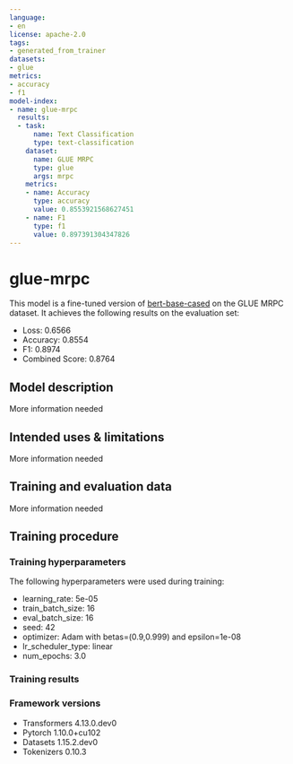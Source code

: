 ```yaml
---
language:
- en
license: apache-2.0
tags:
- generated_from_trainer
datasets:
- glue
metrics:
- accuracy
- f1
model-index:
- name: glue-mrpc
  results:
  - task:
      name: Text Classification
      type: text-classification
    dataset:
      name: GLUE MRPC
      type: glue
      args: mrpc
    metrics:
    - name: Accuracy
      type: accuracy
      value: 0.8553921568627451
    - name: F1
      type: f1
      value: 0.897391304347826
---
```


<!-- This model card has been generated automatically according to the information the Trainer had access to. You
should probably proofread and complete it, then remove this comment. -->

# glue-mrpc

This model is a fine-tuned version of [bert-base-cased](https://huggingface.co/bert-base-cased) on the GLUE MRPC dataset.
It achieves the following results on the evaluation set:
- Loss: 0.6566
- Accuracy: 0.8554
- F1: 0.8974
- Combined Score: 0.8764

## Model description

More information needed

## Intended uses & limitations

More information needed

## Training and evaluation data

More information needed

## Training procedure

### Training hyperparameters

The following hyperparameters were used during training:
- learning_rate: 5e-05
- train_batch_size: 16
- eval_batch_size: 16
- seed: 42
- optimizer: Adam with betas=(0.9,0.999) and epsilon=1e-08
- lr_scheduler_type: linear
- num_epochs: 3.0

### Training results



### Framework versions

- Transformers 4.13.0.dev0
- Pytorch 1.10.0+cu102
- Datasets 1.15.2.dev0
- Tokenizers 0.10.3

